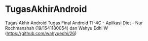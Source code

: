 # TugasAkhirAndroid
Tugas Akhir Android
Tugas Final Android TI-4C - Aplikasi Diet - Nur Rochmanshah (19/1541180054) dan Wahyu Edhi W (https://github.com/wahyuedhi/26)
